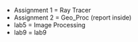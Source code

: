 - Assignment 1 = Ray Tracer
- Assignment 2 = Geo_Proc (report inside)
- lab5 = Image Processing
- lab9 = lab9